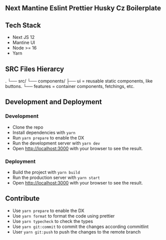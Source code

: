 ## Next Mantine Eslint Prettier Husky Cz Boilerplate

## Tech Stack

- Next JS 12
- Mantine UI
- Node >= 16
- Yarn

## SRC Files Hierarcy

.
└── src/
└── components/
├── ui = reusable static components, like buttons.
└── features = container components, fetchings, etc.

## Development and Deployment

### Development

- Clone the repo
- Install dependencies with `yarn`
- Run `yarn prepare` to enable the DX
- Run the development server with `yarn dev`
- Open [http://localhost:3000](http://localhost:3000) with your browser to see the result.

### Deployment

- Build the project with `yarn build`
- Run the production server with `yarn start`
- Open [http://localhost:3000](http://localhost:3000) with your browser to see the result.

## Contribute

- Use `yarn prepare` to enable the DX
- Use `yarn format` to format the code using prettier
- Use `yarn typecheck` to check the types
- Use `yarn git:commit` to commit the changes according commitlint
- User `yarn git:push` to push the changes to the remote branch
